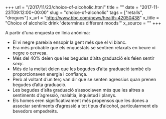 +++
url = "/2017/11/23/choice-of-alcoholic.html"
title = ""
date = "2017-11-23T09:12:00+00:00"
slug = "choice-of-alcoholic"
tags = ["retalls", "drogues"]
x_url = "http://www.bbc.com/news/health-42050438"
x_title = "Choice of alcoholic drink 'determines different moods'"
x_source = ""
+++


A partir d'una enquesta en línia anònima:

  - El vi negre pareixia ensopir la gent més que el vi blanc.
  - Era més probable que els enquestats se sentiren relaxats en beure vi negre o cervesa.
  - Més del 40% deien que les begudes d’alta graduació els feien sentir *sexy*.
  - Més de la meitat deien que les begudes d’alta graduació també els proporcionaven energia i confiança.
  - Però al voltant d’un terç van dir que se senten agressius quan prenen begudes d’alta graduació.
  - Les begudes d’alta graduació s’associaven més que les altres a sentiments d’agressió, malaltia, inquietud i planys.
  - Els homes eren significativament més propensos que les dones a associar sentiments d’agressió a tot tipus d’alcohol, particularment els bevedors empedreïts.
